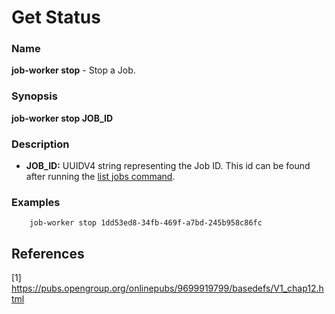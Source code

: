 # Get Status

### Name

<strong>job-worker stop</strong> - Stop a Job.

### Synopsis

<strong>job-worker stop JOB_ID</strong>

### Description

* <strong>JOB_ID:</strong> UUIDV4 string representing the Job ID. This id can be found after running the [list jobs command](list-jobs.md).

### Examples

```
    job-worker stop 1dd53ed8-34fb-469f-a7bd-245b958c86fc
```

## References

[1] https://pubs.opengroup.org/onlinepubs/9699919799/basedefs/V1_chap12.html